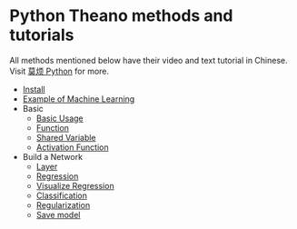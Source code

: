 # Python Theano methods and tutorials

All methods mentioned below have their video and text tutorial in Chinese. Visit [莫烦 Python](https://morvanzhou.github.io/tutorials/) for more.


* [Install](https://github.com/MorvanZhou/tutorials/blob/master/theanoTUT/theano2_install.py)
* [Example of Machine Learning](https://github.com/MorvanZhou/tutorials/blob/master/theanoTUT/theano3_what_does_ML_do.py)
* Basic
  * [Basic Usage](https://github.com/MorvanZhou/tutorials/blob/master/theanoTUT/theano4_basic_usage.py)
  * [Function](https://github.com/MorvanZhou/tutorials/blob/master/theanoTUT/theano5_function.py)
  * [Shared Variable](https://github.com/MorvanZhou/tutorials/blob/master/theanoTUT/theano6_shared_variable.py)
  * [Activation Function](https://github.com/MorvanZhou/tutorials/blob/master/theanoTUT/theano7_activation_function.py)
* Build a Network
  * [Layer](https://github.com/MorvanZhou/tutorials/blob/master/theanoTUT/theano8_Layer_class.py)
  * [Regression](https://github.com/MorvanZhou/tutorials/blob/master/theanoTUT/theano9_regression_nn/full_code.py)
  * [Visualize Regression](https://github.com/MorvanZhou/tutorials/blob/master/theanoTUT/theano10_regression_visualization/full_code.py)
  * [Classification](https://github.com/MorvanZhou/tutorials/blob/master/theanoTUT/theano11_classification_nn/full_code.py)
  * [Regularization](https://github.com/MorvanZhou/tutorials/tree/master/theanoTUT/theano12_regularization)
  * [Save model](https://github.com/MorvanZhou/tutorials/blob/master/theanoTUT/theano13_save/full_code.py)

